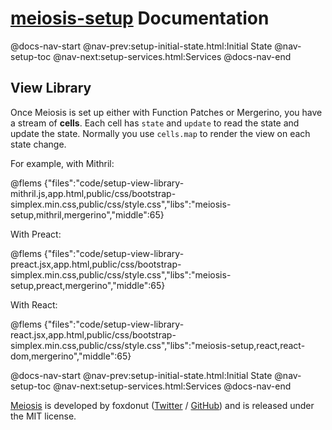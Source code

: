 # [meiosis-setup](https://meiosis.js.org/setup) Documentation

@docs-nav-start
@nav-prev:setup-initial-state.html:Initial State
@nav-setup-toc
@nav-next:setup-services.html:Services
@docs-nav-end

## View Library

Once Meiosis is set up either with Function Patches or Mergerino, you have a stream of **cells**.
Each cell has `state` and `update` to read the state and update the state. Normally you use
`cells.map` to render the view on each state change.

For example, with Mithril:

@flems {"files":"code/setup-view-library-mithril.js,app.html,public/css/bootstrap-simplex.min.css,public/css/style.css","libs":"meiosis-setup,mithril,mergerino","middle":65}

With Preact:

@flems {"files":"code/setup-view-library-preact.jsx,app.html,public/css/bootstrap-simplex.min.css,public/css/style.css","libs":"meiosis-setup,preact,mergerino","middle":65}

With React:

@flems {"files":"code/setup-view-library-react.jsx,app.html,public/css/bootstrap-simplex.min.css,public/css/style.css","libs":"meiosis-setup,react,react-dom,mergerino","middle":65}

@docs-nav-start
@nav-prev:setup-initial-state.html:Initial State
@nav-setup-toc
@nav-next:setup-services.html:Services
@docs-nav-end

[Meiosis](https://meiosis.js.org) is developed by foxdonut ([Twitter](http://twitter.com/foxdonut00) /
[GitHub](https://github.com/foxdonut)) and is released under the MIT license.
